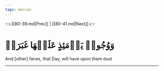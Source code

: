 ```yaml
---
tags: meccan
---
```


👈 [[80-39.md|Prev]] | [[80-41.md|Next]] 👉

# وَوُجُوهٞ يَوۡمَئِذٍ عَلَيۡهَا غَبَرَةٞ

And [other] faces, that Day, will have upon them dust

---

